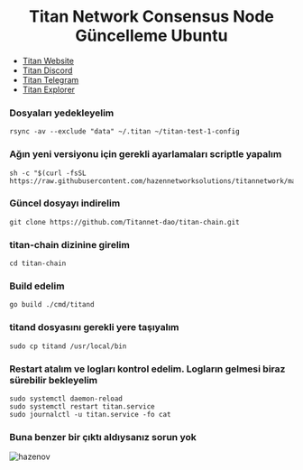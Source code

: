 <h1 align="center"> Titan Network Consensus Node Güncelleme Ubuntu </h1>

* [Titan Website](https://test1.titannet.io/login)<br>
* [Titan Discord](https://discord.com/invite/titannet)<br>
* [Titan Telegram](https://t.me/titannet_dao)<br>
* [Titan Explorer](https://explorers.titannet.io/en)<br>

### Dosyaları yedekleyelim
```
rsync -av --exclude "data" ~/.titan ~/titan-test-1-config
```

### Ağın yeni versiyonu için gerekli ayarlamaları scriptle yapalım
```
sh -c "$(curl -fsSL https://raw.githubusercontent.com/hazennetworksolutions/titannetwork/main/update.sh)"
```

### Güncel dosyayı indirelim
```
git clone https://github.com/Titannet-dao/titan-chain.git
```

### titan-chain dizinine girelim
```
cd titan-chain
```

### Build edelim
```
go build ./cmd/titand
```

### titand dosyasını gerekli yere taşıyalım
```
sudo cp titand /usr/local/bin
```

### Restart atalım ve logları kontrol edelim. Logların gelmesi biraz sürebilir bekleyelim
```
sudo systemctl daemon-reload
sudo systemctl restart titan.service
sudo journalctl -u titan.service -fo cat
```

### Buna benzer bir çıktı aldıysanız sorun yok

![hazenov](https://github.com/user-attachments/assets/34cb9cab-ea2a-448b-82e5-687d0e7a2867)

